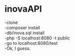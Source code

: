 # inovaAPI

-clone  
-composer install  
-db/inova.sql install  
-php -S localhost:8080 -t public  
-go to localhost:8080/test  
-Ok, I guess.  
